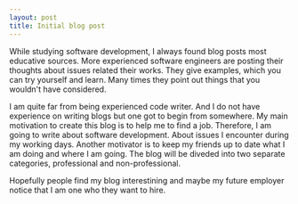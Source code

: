 ```yaml
---
layout: post
title: Initial blog post
---
```


While studying software development, I always found blog posts most educative
sources. More experienced software engineers are posting their thoughts about
issues related their works. They give examples, which you can try yourself and
learn. Many times they point out things that you wouldn't have considered.

I am quite far from being experienced code writer. And I do not have experience
on writing blogs but one got to begin from somewhere. My main motivation to
create this blog is to help me to find a job. Therefore, I am going to write
about software development. About issues I encounter during my working days.
Another motivator is to keep my friends up to date what I am doing and where I
am going. The blog will be diveded into two separate categories, professional and
non-professional.

Hopefully people find my blog interestining and maybe my future employer notice
that I am one who they want to hire.


